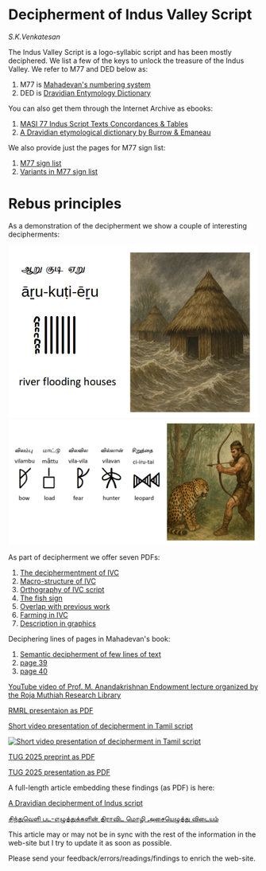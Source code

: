 # Decipherment of Indus Valley Script


*S.K.Venkatesan*


The Indus Valley Script is a logo-syllabic script and has been mostly deciphered. We list a few of the keys to unlock the treasure of the Indus Valley. We refer to M77 and DED below as:

1. M77 is [Mahadevan's numbering system](https://indusscript.in/)
2. DED is [Dravidian Entymology Dictionary](https://dsal.uchicago.edu/dictionaries/burrow/)

You can also get them through the Internet Archive as ebooks:

1. [MASI 77 Indus Script Texts Concordances & Tables](https://archive.org/details/masi77indusscripttextsconcordancestablesiravathammahadevan_410_D)
2. [A Dravidian etymological dictionary by Burrow &amp; Emaneau](https://archive.org/details/dravidianetymolo0000burr_u1k6/mode/2up)

We also provide just the pages for M77 sign list:

1. [M77 sign list](M77-sign-list.pdf)
2. [Variants in M77 sign list](M77-variants.pdf)


# Rebus principles

As a demonstration of the decipherment we show a couple of interesting decipherments:

<img src="img/flood.png">

<br>

<img src="img/leopard.png">

As part of decipherment we offer seven PDFs:

1. [The deciphermentment of IVC](ivc-script-decipherment.pdf)
2. [Macro-structure of IVC](macro-structures-ivc-script.pdf)
3. [Orthography of IVC script](orthography-ivc.pdf)
4. [The fish sign](fish-sign.pdf)
5. [Overlap with previous work](overlap-with-other-work.pdf)
6. [Farming in IVC](ivc-farming.pdf)
7. [Description in graphics](description-in-graphics.pdf)

Deciphering lines of pages in Mahadevan's book:

1. [Semantic decipherment of few lines of text](ivc-readings.pdf)
2. [page 39](https://github.com/Sukii/decipher-ivc/blob/main/pages/p39.pdf)
3. [page 40](https://github.com/Sukii/decipher-ivc/blob/main/pages/p40.pdf)


[YouTube video of Prof. M. Anandakrishnan Endowment lecture organized by the Roja Muthiah Research Library](https://www.youtube.com/live/LI4BatNlxfM?si=xp2L9H0aQmX79n1g)

[RMRL presentaion as PDF](rmrl-presentation.pdf)

[Short video presentation of decipherment in Tamil script](https://archive.org/embed/ivcx_20250817)

[![Short video presentation of decipherment in Tamil script](img/thumbnail.png)](https://archive.org/embed/ivcx_20250817)


[TUG 2025 preprint as PDF](https://tug.org/tug2025/preprints/venkatesan-writing.pdf)

[TUG 2025 presentation as PDF](https://tug.org/tug2025/av/d2-t14-venkatesan-writing/d2-t14-venkatesan-writing-slides.pdf)

A full-length article embedding these findings (as PDF) is here:

[A Dravidian decipherment of Indus script](https://archive.org/details/ivc-script-decipherment-article_20250602)

[சிந்துவெளி பட-எழுத்துக்களின் திராவிட மொழி அசையெழுத்து விடையம்](https://archive.org/details/ivc-script-decipherment-article-tamil_202504)

This article may or may not be in sync with the rest of the information in the web-site but I try to update it as soon as possible.

Please send your feedback/errors/readings/findings to enrich the web-site.

